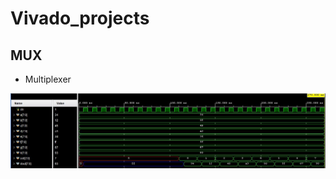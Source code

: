 # Vivado_projects
## MUX
- Multiplexer

![seq_det](https://github.com/SaiEshwarReddyYellu/Vivado_projects/blob/main/8x1_mux/simulation_waveform.JPG)
